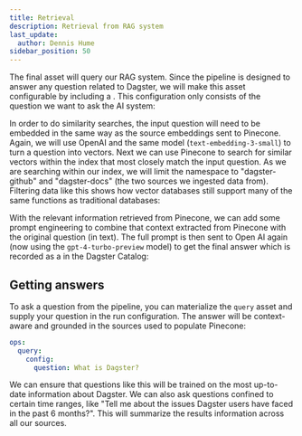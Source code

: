 ```yaml
---
title: Retrieval
description: Retrieval from RAG system
last_update:
  author: Dennis Hume
sidebar_position: 50
---
```


The final asset will query our RAG system. Since the pipeline is designed to answer any question related to Dagster, we will make this asset configurable by including a <PyObject section="config" module="dagster" object="Config" />. This configuration only consists of the question we want to ask the AI system:

<CodeExample
  path="docs_projects/project_ask_ai_dagster/project_ask_ai_dagster/assets/retrieval.py"
  language="python"
  startAfter="start_config"
  endBefore="end_config"
/>

In order to do similarity searches, the input question will need to be embedded in the same way as the source embeddings sent to Pinecone. Again, we will use OpenAI and the same model (`text-embedding-3-small`) to turn a question into vectors. Next we can use Pinecone to search for similar vectors within the index that most closely match the input question. As we are searching within our index, we will limit the namespace to "dagster-github" and "dagster-docs" (the two sources we ingested data from). Filtering data like this shows how vector databases still support many of the same functions as traditional databases:

<CodeExample
  path="docs_projects/project_ask_ai_dagster/project_ask_ai_dagster/assets/retrieval.py"
  language="python"
  startAfter="start_query"
  endBefore="end_query"
/>

With the relevant information retrieved from Pinecone, we can add some prompt engineering to combine that context extracted from Pinecone with the original question (in text). The full prompt is then sent to Open AI again (now using the `gpt-4-turbo-preview` model) to get the final answer which is recorded as a <PyObject section="assets" module="dagster" object="MaterializeResult" /> in the Dagster Catalog:

<CodeExample
  path="docs_projects/project_ask_ai_dagster/project_ask_ai_dagster/assets/retrieval.py"
  language="python"
  startAfter="start_prompt"
  endBefore="end_prompt"
/>

## Getting answers

To ask a question from the pipeline, you can materialize the `query` asset and supply your question in the run configuration. The answer will be context-aware and grounded in the sources used to populate Pinecone:

```yaml
ops:
  query:
    config:
      question: What is Dagster?
```

We can ensure that questions like this will be trained on the most up-to-date information about Dagster. We can also ask questions confined to certain time ranges, like "Tell me about the issues Dagster users have faced in the past 6 months?". This will summarize the results information across all our sources.
